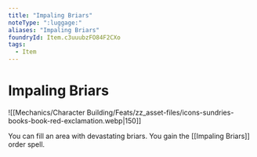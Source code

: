 ```yaml
---
title: "Impaling Briars"
noteType: ":luggage:"
aliases: "Impaling Briars"
foundryId: Item.c3uuubzFO84F2CXo
tags:
  - Item
---
```


# Impaling Briars
![[Mechanics/Character Building/Feats/zz_asset-files/icons-sundries-books-book-red-exclamation.webp|150]]

You can fill an area with devastating briars. You gain the [[Impaling Briars]] order spell.
